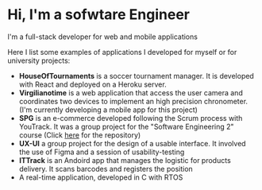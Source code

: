 # Hi, I'm a sofwtare Engineer

I'm a full-stack developer for web and mobile applications

Here I list some examples of applications I developed for myself or for university projects:

* **HouseOfTournaments** is a soccer tournament manager. It is developed with React and deployed on a Heroku server.
* **Virgilianotime** is a web application that access the user camera and coordinates two devices to implement an high precision chronometer. (I'm currently developing a mobile app for this project)
* **SPG** is an e-commerce developed following the Scrum process with YouTrack. It was a group project for the "Software Engineering 2" course (Click [here](https://github.com/SE-P10/SPG) for the repository)
* **UX-UI** a group project for the design of a usable interface. It involved the use of Figma and a session of usability-testing
* **ITTrack** is an Andoird app that manages the logistic for products delivery. It scans barcodes and registers the position
* A real-time application, developed in C with RTOS
  
